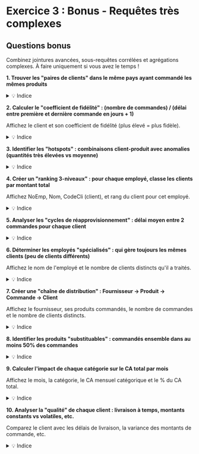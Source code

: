 # Exercice 3 : Bonus - Requêtes très complexes

## Questions bonus

Combinez jointures avancées, sous-requêtes corrélées et agrégations complexes. À faire uniquement si vous avez le temps !

**1. Trouver les "paires de clients" dans le même pays ayant commandé les mêmes produits**

<details>
<summary>💡 Indice</summary>

Utilisez 2 jointures sur Client (auto-jointure) et comparez les produits commandés avec `INTERSECT` ou une sous-requête.
</details>

**2. Calculer le "coefficient de fidélité" : (nombre de commandes) / (délai entre première et dernière commande en jours + 1)**

Affichez le client et son coefficient de fidélité (plus élevé = plus fidèle).

<details>
<summary>💡 Indice</summary>

Calculez `COUNT(DISTINCT NoCom)` et `JULIANDAY(MAX(DateCom)) - JULIANDAY(MIN(DateCom))`, puis divisez.
</details>

**3. Identifier les "hotspots" : combinaisons client-produit avec anomalies (quantités très élevées vs moyenne)**

<details>
<summary>💡 Indice</summary>

Calculez la moyenne de quantité par produit, puis identifiez les lignes > 2 × moyenne.
</details>

**4. Créer un "ranking 3-niveaux" : pour chaque employé, classe les clients par montant total**

Affichez NoEmp, Nom, CodeCli (client), et rang du client pour cet employé.

<details>
<summary>💡 Indice</summary>

Utilisez `ROW_NUMBER()` avec `PARTITION BY NoEmp ORDER BY SUM(montant) DESC`.
</details>

**5. Analyser les "cycles de réapprovisionnement" : délai moyen entre 2 commandes pour chaque client**

<details>
<summary>💡 Indice</summary>

Calculez les délais entre commandes successives avec une auto-jointure, puis le délai moyen par client.
</details>

**6. Déterminer les employés "spécialisés" : qui gère toujours les mêmes clients (peu de clients différents)**

Affichez le nom de l'employé et le nombre de clients distincts qu'il a traités.

<details>
<summary>💡 Indice</summary>

Comptez `DISTINCT CodeCli` par NoEmp et filtrez les employés avec peu de clients.
</details>

**7. Créer une "chaîne de distribution" : Fournisseur → Produit → Commande → Client**

Affichez le fournisseur, ses produits commandés, le nombre de commandes et le nombre de clients distincts.

<details>
<summary>💡 Indice</summary>

Joignez les 5 tables (Fournisseur, Produit, DetailCommande, Commande, Client) et agrégez.
</details>

**8. Identifier les produits "substituables" : commandés ensemble dans au moins 50% des commandes**

<details>
<summary>💡 Indice</summary>

Calculez la fréquence de co-occurrence : paires de produits dans la même commande / nombre total de commandes.
</details>

**9. Calculer l'impact de chaque catégorie sur le CA total par mois**

Affichez le mois, la catégorie, le CA mensuel catégorique et le % du CA total.

<details>
<summary>💡 Indice</summary>

Joignez jusqu'à Categorie, agrégez par mois/catégorie, puis calculez le pourcentage.
</details>

**10. Analyser la "qualité" de chaque client : livraison à temps, montants constants vs volatiles, etc.**

Comparez le client avec les délais de livraison, la variance des montants de commande, etc.

<details>
<summary>💡 Indice</summary>

Calculez des statistiques par client : délai moyen, écart-type des montants (variance), pourcentage de livraisons à temps.
</details>
